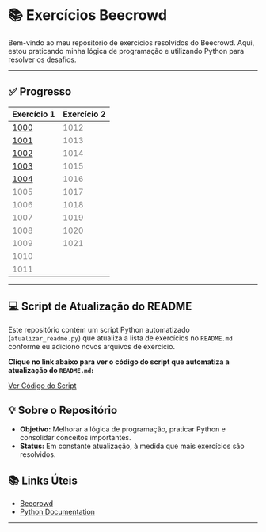 # 📚 Exercícios Beecrowd

Bem-vindo ao meu repositório de exercícios resolvidos do Beecrowd. Aqui, estou praticando minha lógica de programação e utilizando Python para resolver os desafios.

---

## ✅ Progresso

<!-- inicio-progresso -->
| Exercício 1 | Exercício 2 |
|-------------|-------------|
| [1000](./python/1000.py) | <span style='color:gray'>1012</span> |
| [1001](./python/1001.py) | <span style='color:gray'>1013</span> |
| [1002](./python/1002.py) | <span style='color:gray'>1014</span> |
| [1003](./python/1003.py) | <span style='color:gray'>1015</span> |
| [1004](./python/1004.py) | <span style='color:gray'>1016</span> |
| <span style='color:gray'>1005</span> | <span style='color:gray'>1017</span> |
| <span style='color:gray'>1006</span> | <span style='color:gray'>1018</span> |
| <span style='color:gray'>1007</span> | <span style='color:gray'>1019</span> |
| <span style='color:gray'>1008</span> | <span style='color:gray'>1020</span> |
| <span style='color:gray'>1009</span> | <span style='color:gray'>1021</span> |
| <span style='color:gray'>1010</span> |  |
| <span style='color:gray'>1011</span> |  |
<!-- fim-progresso -->

---

## 💻 Script de Atualização do README

Este repositório contém um script Python automatizado (`atualizar_readme.py`) que atualiza a lista de exercícios no `README.md` conforme eu adiciono novos arquivos de exercício.

**Clique no link abaixo para ver o código do script que automatiza a atualização do `README.md`:**

[Ver Código do Script](./atualizar_readme.py)

## 💡 Sobre o Repositório

- **Objetivo:** Melhorar a lógica de programação, praticar Python e consolidar conceitos importantes.
- **Status:** Em constante atualização, à medida que mais exercícios são resolvidos.


## 📚 Links Úteis

- [Beecrowd](https://www.beecrowd.com.br/)
- [Python Documentation](https://docs.python.org/3/)

---

